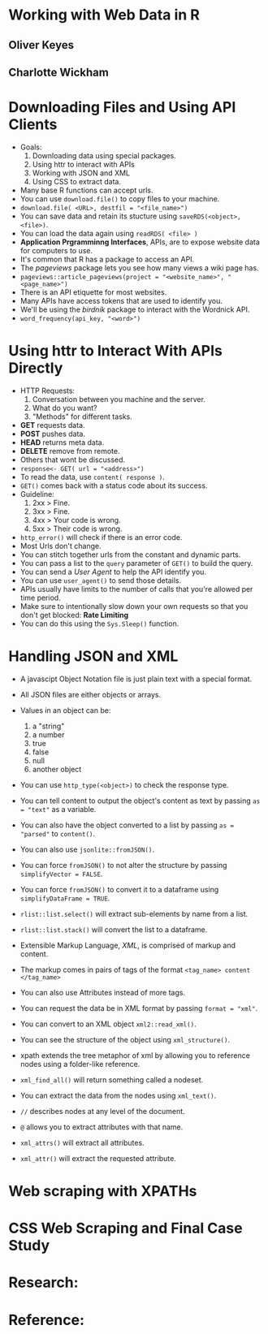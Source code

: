 # Working with Web Data in R
## Oliver Keyes
## Charlotte Wickham

# Downloading Files and Using API Clients
- Goals:
	1. Downloading data using special packages.
	2. Using httr to interact with APIs
	3. Working with JSON and XML
	4. Using CSS to extract data.
- Many base R functions can accept urls.
- You can use `download.file()` to copy files to your machine.
- `download.file( <URL>, destfil = "<file_name>")`
- You can save data and retain its stucture using `saveRDS(<object>, <file>)`.
- You can load the data again using `readRDS( <file> )`
- **Application Prgramminng Interfaces**, APIs, are to expose website data for computers to use.
- It's common that R has a package to access an API.
- The *pageviews* package lets you see how many views a wiki page has.
- `pageviews::article_pageviews(project = "<website_name>", "<page_name>")`
- There is an API etiquette for most websites.
- Many APIs have access tokens that are used to identify you.
- We'll be using the *birdnik* package to interact with the Wordnick API.
- `word_frequency(api_key, "<word>")`


# Using httr to Interact With APIs Directly
- HTTP Requests:
	1. Conversation between you machine and the server.
	2. What do you want?
	3. "Methods" for different tasks.
- **GET** requests data.
- **POST** pushes data.
- **HEAD** returns meta data.
- **DELETE** remove from remote.
- Others that wont be discussed.
- `response<- GET( url = "<address>")`
- To read the data, use `content( response )`.
- `GET()` comes back with a status code about its success.
- Guideline:
	1. 2xx > Fine.
	2. 3xx > Fine.
	3. 4xx > Your code is wrong.
	4. 5xx > Their code is wrong.
- `http_error()` will check if there is an error code.
- Most Urls don't change.
- You can stitch together urls from the constant and dynamic parts.
- You can pass a list to the `query` parameter of `GET()` to build the query.
- You can send a *User Agent* to help the API identify you.
- You can use `user_agent()` to send those details.
- APIs usually have limits to the number of calls that you're allowed per time period.
- Make sure to intentionally slow down your own requests so that you don't get blocked: **Rate Limiting**
- You can do this using the `Sys.Sleep()` function.

# Handling JSON and XML
- A javascipt Object Notation file is just plain text with a special format.
- All JSON files are either objects or arrays.
- Values in an object can be:
	1. a "string"
	2. a number
	3. true
	4. false
	5. null
	6. another object
- You can use `http_type(<object>)` to check the response type.
- You can tell content to output the object's content as text by passing `as = "text"` as a variable.
- You can also have the object converted to a list by passing `as = "parsed"` to `content()`.
- You can also use `jsonlite::fromJSON()`.
- You can force `fromJSON()` to not alter the structure by passing `simplifyVector = FALSE`.
- You can force `fromJSON()` to convert it to a dataframe using `simplifyDataFrame = TRUE`.
- `rlist::list.select()` will extract sub-elements by name from a list.
- `rlist::list.stack()` will convert the list to a dataframe.

- Extensible Markup Language, *XML*, is comprised of markup and content.
- The markup comes in pairs of tags of the format `<tag_name> content </tag_name>`
- You can also use Attributes instead of more tags.
- You can request the data be in XML format by passing `format = "xml"`.
- You can convert to an XML object `xml2::read_xml()`.
- You can see the structure of the object using `xml_structure()`.
- xpath extends the tree metaphor of xml by allowing you to reference nodes using a folder-like reference.
- `xml_find_all()` will return something called a nodeset.
- You can extract the data from the nodes using `xml_text()`.
- `//` describes nodes at any level of the document.
- `@` allows you to extract attributes with that name.
- `xml_attrs()` will extract all attributes.
- `xml_attr()` will extract the requested attribute.


# Web scraping with XPATHs

# CSS Web Scraping and Final Case Study

# Research:

# Reference:
